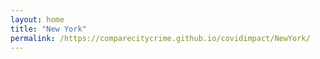 ```yaml
---
layout: home
title: "New York"
permalink: /https://comparecitycrime.github.io/covidimpact/NewYork/
---
```

